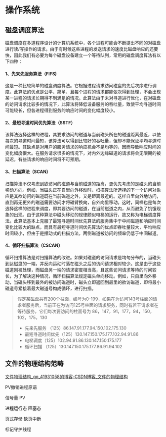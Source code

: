 # 操作系统



## 磁盘调度算法

磁盘调度在多道程序设计的计算机系统中，各个进程可能会不断提出不同的对磁盘进行读/写操作的请求。由于有时候这些进程的发送请求的速度比磁盘响应的还要快，因此我们有必要为每个磁盘设备建立一个等待队列，常用的磁盘调度算法有以下四种：

#### 1、先来先服务算法（FIFS)

这是一种比较简单的磁盘调度算法。它根据进程请求访问磁盘的先后次序进行调度。此算法的优点是公平、简单，且每个进程的请求都能依次得到处理，不会出现某一进程的请求长期得不到满足的情况。此算法由于未对寻道进行优化，在对磁盘的访问请求比较多的情况下，此算法将降低设备服务的吞吐量，致使平均寻道时间可能较长，但各进程得到服务的响应时间的变化幅度较小。

#### 2、最短寻道时间优先算法（SSTF）

该算法选择这样的进程，其要求访问的磁道与当前磁头所在的磁道距离最近，以使每次的寻道时间最短，该算法可以得到比较好的吞吐量，但却不能保证平均寻道时间最短。其缺点是对用户的服务请求的响应机会不是均等的，因而导致响应时间的变化幅度很大。在服务请求很多的情况下，对内外边缘磁道的请求将会无限期的被延迟，有些请求的响应时间将不可预期。

#### 3、扫描算法（SCAN）

扫描算法不仅考虑到欲访问的磁道与当前磁道的距离，更优先考虑的是磁头的当前移动方向。例如，当磁头正在自里向外移动时，扫描算法所选择的下一个访问对象应是其欲访问的磁道既在当前磁道之外，又是距离最近的。这样自里向外地访问，直到再无更外的磁道需要访问才将磁臂换向，自外向里移动。这时，同样也是每次选择这样的进程来调度，即其要访问的磁道，在当前磁道之内，从而避免了饥饿现象的出现。由于这种算法中磁头移动的规律颇似电梯的运行，故又称为电梯调度算法。此算法基本上克服了最短寻道时间优先算法的服务集中于中间磁道和响应时间变化比较大的缺点，而具有最短寻道时间优先算法的优点即吞吐量较大，平均响应时间较小，但由于是摆动式的扫描方法，两侧磁道被访问的频率仍低于中间磁道。

#### 4、循环扫描算法（CSCAN）

循环扫描算法是对扫描算法的改进。如果对磁道的访问请求是均匀分布的，当磁头到达磁盘的一端，并反向运动时落在磁头之后的访问请求相对较少。这是由于这些磁道刚被处理，而磁盘另一端的请求密度相当高，且这些访问请求等待的时间较长，为了解决这种情况，循环扫描算法规定磁头单向移动。例如，只自里向外移动，当磁头移到最外的被访问磁道时，磁头立即返回到最里的欲访磁道，即将最小磁道号紧接着最大磁道号构成循环，进行扫描。

> 假定某磁盘共有200个柱面，编号为0-199，如果在为访问143号柱面的请求者服务后，当前正在为访问125号柱面的请求服务，同时有若干请求者在等待服务，它们每次要访问的柱面号为  86，147，91，177，94，150，102，175，130
>
> - 先来先服务 （125）86.147.91.177.94.150.102.175.130
> - 最短寻道时间优先（125）130.147.150.175.177.102.94.91.86
> - 电梯调度（125）102.94.91.86.130.147.150.175.177
> - 循环扫描 （125）130.147.150.175.177.86.91.94.102



## 文件的物理结构范畴

[文件物理结构_qq_41931058的博客-CSDN博客_文件的物理结构](https://blog.csdn.net/qq_41931058/article/details/115534437)





PV撤销进程原语



信号量 PV





进程运行态 阻塞态





页式存储 缺页中断



标记守护线程







